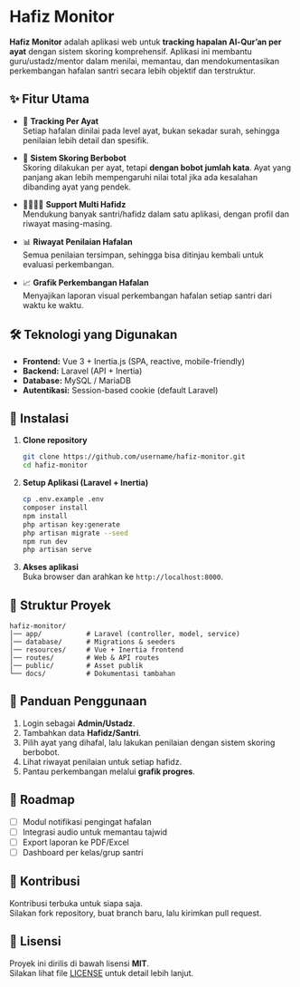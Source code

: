 # Hafiz Monitor

**Hafiz Monitor** adalah aplikasi web untuk **tracking hapalan Al-Qur’an per ayat** dengan sistem skoring komprehensif. Aplikasi ini membantu guru/ustadz/mentor dalam menilai, memantau, dan mendokumentasikan perkembangan hafalan santri secara lebih objektif dan terstruktur.  

## ✨ Fitur Utama  

- 📖 **Tracking Per Ayat**  
  Setiap hafalan dinilai pada level ayat, bukan sekadar surah, sehingga penilaian lebih detail dan spesifik.  

- 📝 **Sistem Skoring Berbobot**  
  Skoring dilakukan per ayat, tetapi **dengan bobot jumlah kata**. Ayat yang panjang akan lebih mempengaruhi nilai total jika ada kesalahan dibanding ayat yang pendek.  

- 👨‍👩‍👧‍👦 **Support Multi Hafidz**  
  Mendukung banyak santri/hafidz dalam satu aplikasi, dengan profil dan riwayat masing-masing.  

- 📊 **Riwayat Penilaian Hafalan**  
  Semua penilaian tersimpan, sehingga bisa ditinjau kembali untuk evaluasi perkembangan.  

- 📈 **Grafik Perkembangan Hafalan**  
  Menyajikan laporan visual perkembangan hafalan setiap santri dari waktu ke waktu.  

## 🛠️ Teknologi yang Digunakan  

- **Frontend:** Vue 3 + Inertia.js (SPA, reactive, mobile-friendly)  
- **Backend:** Laravel (API + Inertia)  
- **Database:** MySQL / MariaDB  
- **Autentikasi:** Session-based cookie (default Laravel)  

## 🚀 Instalasi  

1. **Clone repository**  
   ```bash
   git clone https://github.com/username/hafiz-monitor.git
   cd hafiz-monitor
   ```

2. **Setup Aplikasi (Laravel + Inertia)**  
   ```bash
   cp .env.example .env
   composer install
   npm install
   php artisan key:generate
   php artisan migrate --seed
   npm run dev
   php artisan serve
   ```

3. **Akses aplikasi**  
   Buka browser dan arahkan ke `http://localhost:8000`.  

## 📂 Struktur Proyek  

```
hafiz-monitor/
│── app/           # Laravel (controller, model, service)
│── database/      # Migrations & seeders
│── resources/     # Vue + Inertia frontend
│── routes/        # Web & API routes
│── public/        # Asset publik
└── docs/          # Dokumentasi tambahan
```

## 📖 Panduan Penggunaan  

1. Login sebagai **Admin/Ustadz**.  
2. Tambahkan data **Hafidz/Santri**.  
3. Pilih ayat yang dihafal, lalu lakukan penilaian dengan sistem skoring berbobot.  
4. Lihat riwayat penilaian untuk setiap hafidz.  
5. Pantau perkembangan melalui **grafik progres**.  

## 🎯 Roadmap  

- [ ] Modul notifikasi pengingat hafalan  
- [ ] Integrasi audio untuk memantau tajwid  
- [ ] Export laporan ke PDF/Excel  
- [ ] Dashboard per kelas/grup santri  

## 🤝 Kontribusi  

Kontribusi terbuka untuk siapa saja.  
Silakan fork repository, buat branch baru, lalu kirimkan pull request.  

## 📜 Lisensi  

Proyek ini dirilis di bawah lisensi **MIT**.  
Silakan lihat file [LICENSE](LICENSE) untuk detail lebih lanjut.  
